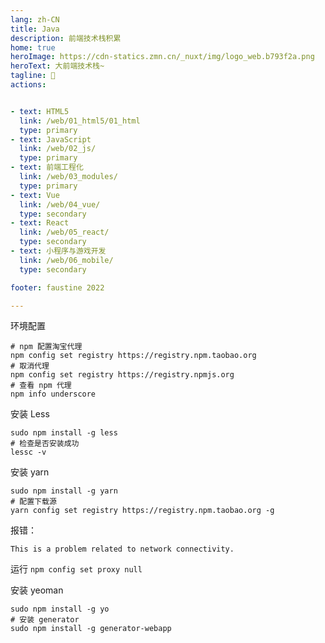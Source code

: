 ```yaml
---
lang: zh-CN
title: Java
description: 前端技术栈积累
home: true
heroImage: https://cdn-statics.zmn.cn/_nuxt/img/logo_web.b793f2a.png
heroText: 大前端技术栈~
tagline: 💎
actions:


- text: HTML5
  link: /web/01_html5/01_html
  type: primary
- text: JavaScript
  link: /web/02_js/
  type: primary
- text: 前端工程化
  link: /web/03_modules/
  type: primary
- text: Vue
  link: /web/04_vue/
  type: secondary
- text: React
  link: /web/05_react/
  type: secondary
- text: 小程序与游戏开发
  link: /web/06_mobile/
  type: secondary

footer: faustine 2022

---
```


环境配置

```shell
# npm 配置淘宝代理
npm config set registry https://registry.npm.taobao.org
# 取消代理
npm config set registry https://registry.npmjs.org
# 查看 npm 代理
npm info underscore
```

安装 Less

```shell
sudo npm install -g less
# 检查是否安装成功
lessc -v
```

安装 yarn

```shell
sudo npm install -g yarn
# 配置下载源
yarn config set registry https://registry.npm.taobao.org -g
```

报错：

```text
This is a problem related to network connectivity.
```

运行 `npm config set proxy null` 

安装 yeoman

```shell
sudo npm install -g yo
# 安装 generator
sudo npm install -g generator-webapp

```